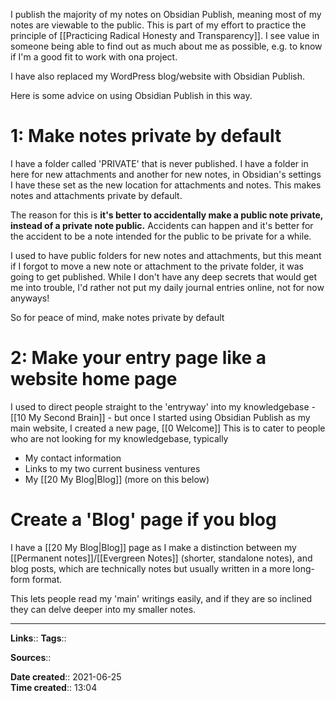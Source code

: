 I publish the majority of my notes on Obsidian Publish, meaning most of my notes are viewable to the public.
This is part of my effort to practice the principle of [[Practicing Radical Honesty and Transparency]]. I see value in someone being able to find out as much about me as possible, e.g. to know if I'm a good fit to work with ona project.

I have also replaced my WordPress blog/website with Obsidian Publish.

Here is some advice on using Obsidian Publish in this way.

# 1: Make notes private by default
I have a folder called 'PRIVATE' that is never published. 
I have a folder in here for new attachments and another for new notes, in Obsidian's settings I have these set as the new location for attachments and notes.
This makes notes and attachments private by default.

The reason for this is **it's better to accidentally make a public note private, instead of a private note public.** Accidents can happen and it's better for the accident to be a note intended for the public to be private for a while.

I used to have public folders for new notes and attachments, but this meant if I forgot to move a new note or attachment to the private folder, it was going to get published. 
While I don't have any deep secrets that would get me into trouble, I'd rather not put my daily journal entries online, not for now anyways! 

So for peace of mind, make notes private by default


# 2: Make your entry page like a website home page
I used to direct people straight to the 'entryway' into my knowledgebase - [[10 My Second Brain]] - but once I started using Obsidian Publish as my main website, I created a new page, [[0 Welcome]]
This is to cater to people who are not looking for my knowledgebase, typically
- My contact information
- Links to my two current business ventures
- My [[20 My Blog|Blog]] (more on this below)


# Create a 'Blog' page if you blog
I have a [[20 My Blog|Blog]] page as I make a distinction between my [[Permanent notes]]/[[Evergreen Notes]] (shorter, standalone notes), and blog posts, which are technically notes but usually written in a more long-form format. 

This lets people read my 'main' writings easily, and if they are so inclined they can delve deeper into my smaller notes. 

---
**Links**:: 
**Tags**:: 

**Sources**::

**Date created**:: 2021-06-25  
**Time created**:: 13:04